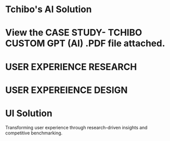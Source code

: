 # Tchibo's AI Solution 
# View the CASE STUDY- TCHIBO CUSTOM GPT (AI) .PDF file attached.
# USER EXPERIENCE RESEARCH
# USER EXPEREIENCE DESIGN
# UI Solution
Transforming user experience through research-driven insights and competitive benchmarking.
